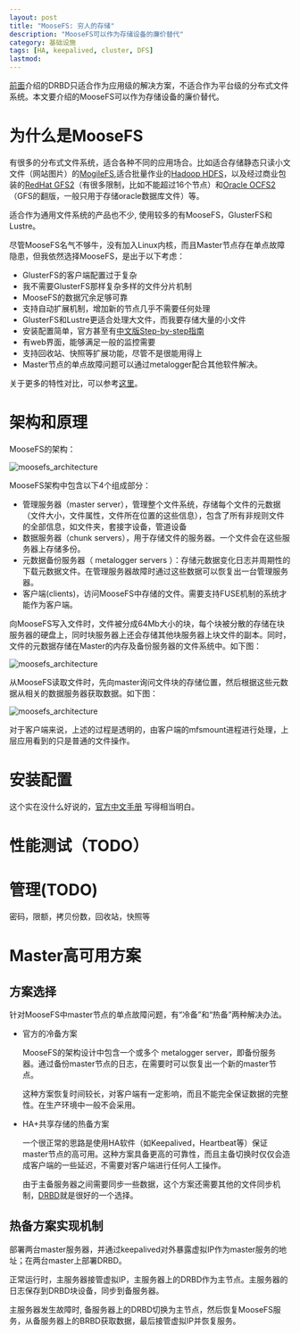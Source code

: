 ```yaml
---
layout: post
title: "MooseFS: 穷人的存储"
description: "MooseFS可以作为存储设备的廉价替代"
category: 基础设施
tags: [HA, keepalived, cluster, DFS]
lastmod: 
---
```


[前面](/2013/07/17/ha_drbd.html)介绍的DRBD只适合作为应用级的解决方案，不适合作为平台级的分布式文件系统。本文要介绍的MooseFS可以作为存储设备的廉价替代。

# 为什么是MooseFS

有很多的分布式文件系统，适合各种不同的应用场合。比如适合存储静态只读小文文件（网站图片）的[MogileFS](https://github.com/mogilefs),适合批量作业的[Hadoop HDFS](http://hadoop.apache.org/)，以及经过商业包装的[RedHat GFS2](https://access.redhat.com/site/documentation/zh-CN/Red_Hat_Enterprise_Linux/6/html/Global_File_System_2/)（有很多限制，比如不能超过16个节点）和[Oracle OCFS2](https://oss.oracle.com/projects/ocfs2/)（GFS的翻版，一般只用于存储oracle数据库文件）等。

适合作为通用文件系统的产品也不少, 使用较多的有MooseFS，GlusterFS和Lustre。


尽管MooseFS名气不够牛，没有加入Linux内核，而且Master节点存在单点故障隐患，但我依然选择MooseFS，是出于以下考虑：
 
- GlusterFS的客户端配置过于复杂
- 我不需要GlusterFS那样复杂多样的文件分片机制
- MooseFS的数据冗余足够可靠
- 支持自动扩展机制，增加新的节点几乎不需要任何处理
- GlusterFS和Lustre更适合处理大文件，而我要存储大量的小文件
- 安装配置简单，官方甚至有[中文版Step-by-step指南](http://www.moosefs.org/tl_files/manpageszip/moosefs-step-by-step-tutorial-cn-v.1.1.pdf) 
- 有web界面，能够满足一般的监控需要
- 支持回收站、快照等扩展功能，尽管不是很能用得上
- Master节点的单点故障问题可以通过metalogger配合其他软件解决。

关于更多的特性对比，可以参考[这里](http://blog.csdn.net/metaxen/article/details/7108958)。

# 架构和原理

MooseFS的架构：

![moosefs_architecture](/images/2013/moosefs/moosefs_architecture.png)

MooseFS架构中包含以下4个组成部分：

- 管理服务器（master server），管理整个文件系统，存储每个文件的元数据（文件大小，文件属性，文件所在位置的这些信息），包含了所有非规则文件的全部信息，如文件夹，套接字设备，管道设备
- 数据服务器（chunk servers），用于存储文件的服务器。一个文件会在这些服务器上存储多份。
- 元数据备份服务器（ metalogger servers ）：存储元数据变化日志并周期性的下载元数据文件。在管理服务器故障时通过这些数据可以恢复出一台管理服务器。
- 客户端(clients)，访问MooseFS中存储的文件。需要支持FUSE机制的系统才能作为客户端。

向MooseFS写入文件时，文件被分成64Mb大小的块，每个块被分散的存储在块服务器的硬盘上，同时块服务器上还会存储其他块服务器上块文件的副本。同时，文件的元数据存储在Master的内存及备份服务器的文件系统中。如下图：

![moosefs_architecture](/images/2013/moosefs/moosefs_write.png)

从MooseFS读取文件时，先向master询问文件块的存储位置，然后根据这些元数据从相关的数据服务器获取数据。如下图：

![moosefs_architecture](/images/2013/moosefs/moosefs_read.png)

对于客户端来说，上述的过程是透明的，由客户端的mfsmount进程进行处理，上层应用看到的只是普通的文件操作。

# 安装配置

这个实在没什么好说的，[官方中文手册](http://www.moosefs.org/tl_files/manpageszip/moosefs-step-by-step-tutorial-cn-v.1.1.pdf) 
写得相当明白。


# 性能测试（TODO）

# 管理(TODO)

密码，限额，拷贝份数，回收站，快照等


# Master高可用方案

## 方案选择

针对MooseFS中master节点的单点故障问题，有“冷备”和“热备”两种解决办法。

- 官方的冷备方案

  MooseFS的架构设计中包含一个或多个 metalogger server，即备份服务器。通过备份master节点的日志，在需要时可以恢复出一个新的master节点。

  这种方案恢复时间较长，对客户端有一定影响，而且不能完全保证数据的完整性。在生产环境中一般不会采用。

- HA+共享存储的热备方案

  一个很正常的思路是使用HA软件（如Keepalived，Heartbeat等）保证master节点的高可用。这种方案具备更高的可靠性，而且主备切换时仅仅会造成客户端的一些延迟，不需要对客户端进行任何人工操作。

  由于主备服务器之间需要同步一些数据，这个方案还需要其他的文件同步机制，[DRBD](/2013/07/17/ha_drbd.html)就是很好的一个选择。
 
## 热备方案实现机制

部署两台master服务器，并通过keepalived对外暴露虚拟IP作为master服务的地址；在两台master上部署DRBD。
 
正常运行时，主服务器接管虚拟IP，主服务器上的DRBD作为主节点。主服务器的日志保存到DRBD块设备，同步到备服务器。

主服务器发生故障时, 备服务器上的DRBD切换为主节点，然后恢复MooseFS服务，从备服务器上的BRBD获取数据，最后接管虚拟IP并恢复服务。  


